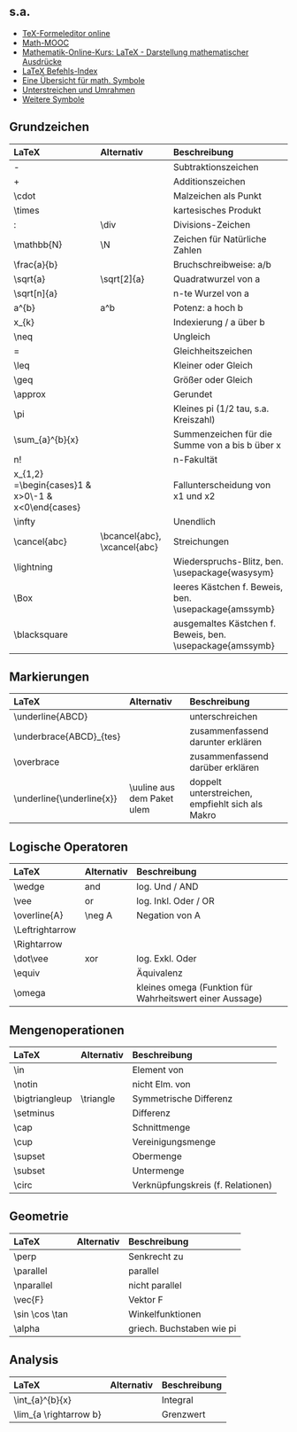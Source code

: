 ## s.a.

* [TeX-Formeleditor online](http://atomurl.net/math/)
* [Math-MOOC](https://iversity.org/my/courses/mathematik-online-kurs-mathematisch-denken-0dfb6483-a44c-4ae1-9a8f-269f26357bed/lesson_units/28907)
* [Mathematik-Online-Kurs: LaTeX - Darstellung mathematischer   Ausdrücke](http://mo.mathematik.uni-stuttgart.de/kurse/kurs44/seite25.html)
* [LaTeX Befehls-Index](http://www.weinelt.de/latex/)
* [Eine Übersicht für math. Symbole](http://garsia.math.yorku.ca/MPWP/LATEXmath/latexsym.html)
* [Unterstreichen und Umrahmen](http://www.jkrieger.de/tools/latex/textlayout.html)
* [Weitere Symbole](http://tug.ctan.org/info/symbols/comprehensive/symbols-a4.pdf)
  
## Grundzeichen

LaTeX | Alternativ | Beschreibung
:--- | :--- | :--- 
- | | Subtraktionszeichen
+ | | Additionszeichen
\cdot | | Malzeichen als Punkt
\times | | kartesisches Produkt
: | \div | Divisions-Zeichen
\mathbb{N} | \N | Zeichen für Natürliche Zahlen
\frac{a}{b} | | Bruchschreibweise: a/b
\sqrt{a} | \sqrt[2]{a}  | Quadratwurzel von a
\sqrt[n]{a} |  | n-te Wurzel von a
a^{b} | a^b | Potenz: a hoch b
x_{k} | | Indexierung / a über b
\neq | | Ungleich
= | | Gleichheitszeichen
\leq | | Kleiner oder Gleich
\geq | | Größer oder Gleich
\approx | | Gerundet
\pi | | Kleines pi (1/2 tau, s.a. Kreiszahl)
\sum_{a}^{b}{x} | | Summenzeichen für die Summe von a bis b über x
n! | | n-Fakultät
x_{1,2} =\begin{cases}1 & x>0\\-1 & x<0\end{cases}| | Fallunterscheidung von x1 und x2
\infty  | | Unendlich
\cancel{abc} | \bcancel{abc}, \xcancel{abc} | Streichungen
\lightning | | Wiederspruchs-Blitz, ben. \usepackage{wasysym}
\Box  | | leeres Kästchen f. Beweis, ben. \usepackage{amssymb}
\blacksquare  | | ausgemaltes Kästchen f. Beweis, ben. \usepackage{amssymb}

## Markierungen

LaTeX | Alternativ | Beschreibung
:--- | :--- | :--- 
\underline{ABCD} | | unterschreichen
\underbrace{ABCD}_{tes} | | zusammenfassend darunter erklären
\overbrace | |  zusammenfassend darüber erklären
\underline{\underline{x}} | \uuline aus dem Paket ulem | doppelt unterstreichen, empfiehlt sich als Makro

## Logische Operatoren

LaTeX | Alternativ | Beschreibung
:--- | :--- | :--- 
\wedge | and | log. Und / AND
\vee | or | log. Inkl. Oder / OR
\overline{A} | \neg A | Negation von A
\Leftrightarrow | |
\Rightarrow | |
\dot\vee | xor | log. Exkl. Oder
\equiv | | Äquivalenz
\omega | | kleines omega (Funktion für Wahrheitswert einer Aussage)


## Mengenoperationen

LaTeX | Alternativ | Beschreibung
:--- | :--- | :--- 
\in | | Element von
\notin | | nicht Elm. von
\bigtriangleup | \triangle | Symmetrische Differenz
\setminus | | Differenz
\cap | | Schnittmenge
\cup | | Vereinigungsmenge
\supset | | Obermenge
\subset | | Untermenge
\circ | | Verknüpfungskreis (f. Relationen)

## Geometrie

LaTeX | Alternativ | Beschreibung
:--- | :--- | :--- 
\perp | | Senkrecht zu
\parallel | | parallel
\nparallel | | nicht parallel
\vec{F} | | Vektor F
\sin \cos \tan | | Winkelfunktionen
\alpha | | griech. Buchstaben wie pi

## Analysis

LaTeX | Alternativ | Beschreibung
:--- | :--- | :--- 
\int_{a}^{b}{x} | | Integral
\lim_{a \rightarrow b} | | Grenzwert
